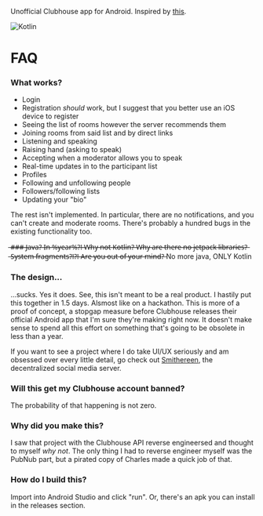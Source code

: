 Unofficial Clubhouse app for Android. Inspired by [this](https://github.com/stypr/clubhouse-py).

<img alt="Kotlin" src="https://img.shields.io/badge/kotlin-%230095D5.svg?&style=for-the-badge&logo=kotlin&logoColor=white"/>

# FAQ
### What works?
* Login
* Registration *should* work, but I suggest that you better use an iOS device to register
* Seeing the list of rooms however the server recommends them
* Joining rooms from said list and by direct links
* Listening and speaking
* Raising hand (asking to speak)
* Accepting when a moderator allows you to speak
* Real-time updates in to the participant list
* Profiles
* Following and unfollowing people
* Followers/following lists
* Updating your "bio"

The rest isn't implemented. In particular, there are no notifications, and you can't create and moderate rooms. There's probably a hundred bugs in the existing functionality too.

 ̶#̶#̶#̶ ̶J̶a̶v̶a̶?̶ ̶I̶n̶ ̶%̶y̶e̶a̶r̶%̶?̶!̶ ̶W̶h̶y̶ ̶n̶o̶t̶ ̶K̶o̶t̶l̶i̶n̶?̶ ̶W̶h̶y̶ ̶a̶r̶e̶ ̶t̶h̶e̶r̶e̶ ̶n̶o̶ ̶j̶e̶t̶p̶a̶c̶k̶ ̶l̶i̶b̶r̶a̶r̶i̶e̶s̶?̶ ̶S̶y̶s̶t̶e̶m̶ ̶f̶r̶a̶g̶m̶e̶n̶t̶s̶?̶!̶?̶!̶ ̶A̶r̶e̶ ̶y̶o̶u̶ ̶o̶u̶t̶ ̶o̶f̶ ̶y̶o̶u̶r̶ ̶m̶i̶n̶d̶?̶
No more java, ONLY Kotlin 

### The design...
...sucks. Yes it does. See, this isn't meant to be a real product. I hastily put this together in 1.5 days. Alsmost like on a hackathon. This is more of a proof of concept, a stopgap measure before Clubhouse releases their official Android app that I'm sure they're making right now. It doesn't make sense to spend all this effort on something that's going to be obsolete in less than a year.

If you want to see a project where I do take UI/UX seriously and am obsessed over every little detail, go check out [Smithereen](https://github.com/grishka/Smithereen), the decentralized social media server.

### Will this get my Clubhouse account banned?
The probability of that happening is not zero.

### Why did you make this?
I saw that project with the Clubhouse API reverse engineersed and thought to myself *why not*. The only thing I had to reverse engineer myself was the PubNub part, but a pirated copy of Charles made a quick job of that.

### How do I build this?
Import into Android Studio and click "run". Or, there's an apk you can install in the releases section.
